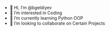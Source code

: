 - 👋 Hi, I’m @bgeldiyev
- 👀 I’m interested in Coding
- 🌱 I’m currently learning Python OOP
- 💞️ I’m looking to collaborate on Certain Projects

<!---
bgeldiyev/bgeldiyev is a ✨ special ✨ repository because its `README.md` (this file) appears on your GitHub profile.
You can click the Preview link to take a look at your changes.
--->
